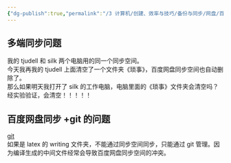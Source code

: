 ```yaml
---
{"dg-publish":true,"permalink":"/3 计算机/创建、效率与技巧/备份与同步/网盘/百度网盘同步空间/","title":"百度网盘同步空间"}
---
```



## 多端同步问题
我的 tjudell 和 silk 两个电脑用的同一个同步空间。  
今天我再我的 tjudell 上面清空了一个文件夹《琐事》，百度网盘同步空间也自动删除了。  
那么如果明天我打开了 silk 的工作电脑，电脑里面的《琐事》文件夹会清空吗？  
经实验验证，会清空！！！！！
## 百度网盘同步 +git 的问题
[git](../../编程工具/git/git.md)  
如果是 latex 的 writing 文件夹，不能通过同步空间同步，只能通过 git 管理。因为编译生成的中间文件经常会导致百度网盘同步空间的冲突。